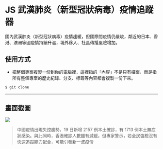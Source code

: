 # JS 武漢肺炎（新型冠狀病毒）疫情追蹤器

國內武漢肺炎（新型冠狀病毒）疫情趨緩，但國際間疫情仍嚴峻，鄰近的日本、香港、澳洲等國疫情持續升溫，境外移入、社區傳播風險增加。

## 使用方式
- 把整個專案複製一份到你的電腦裡，這裡指的「內容」不是只有檔案，而是指所有整個專案的歷史紀錄、分支、標籤等內容都會複製一份下來。
```sh
$ git clone
```

----

## 畫面截圖
![](https://i.imgur.com/SKtFg6b.png)
> 中國疫情出現失控趨勢，19 日新增 2157 例本土確診，有 1713 例本土無症狀感染。與此同時，香港確診人數雖有減緩，但專家警示，若全民強檢沒有快速追蹤能力配合，可能引發新一波疫情
